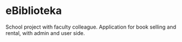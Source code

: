 # eBiblioteka
School project with faculty colleague. 
Application for book selling and rental, with admin and user side.  
